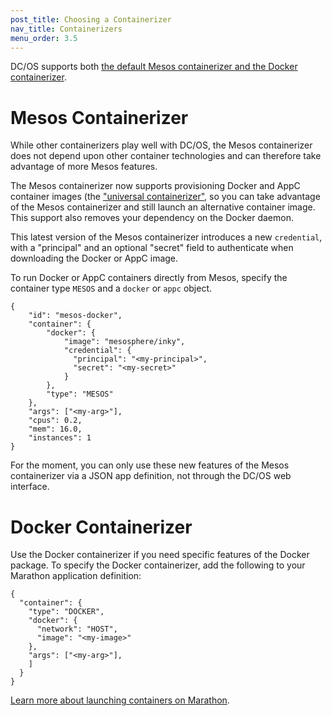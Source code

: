 ```yaml
---
post_title: Choosing a Containerizer
nav_title: Containerizers
menu_order: 3.5
---
```


DC/OS supports both [the default Mesos containerizer and the Docker containerizer](http://mesos.apache.org/documentation/latest/containerizer/).

# Mesos Containerizer

While other containerizers play well with DC/OS, the Mesos containerizer does not depend upon other container technologies and can therefore take advantage of more Mesos features.

The Mesos containerizer now supports provisioning Docker and AppC container images (the ["universal containerizer"](http://mesos.apache.org/documentation/latest/container-image/_), so you can take advantage of the Mesos containerizer and still launch an alternative container image. This support also removes your dependency on the Docker daemon.

This latest version of the Mesos containerizer introduces a new `credential`, with a "principal" and an optional "secret" field to authenticate when downloading the Docker or AppC image.

To run Docker or AppC containers directly from Mesos, specify the container type `MESOS` and a `docker` or `appc` object.
	
    {
        "id": "mesos-docker",
        "container": {
            "docker": {
                "image": "mesosphere/inky",
                "credential": {
                  "principal": "<my-principal>",
                  "secret": "<my-secret>"
                }
            },
            "type": "MESOS"
        },
        "args": ["<my-arg>"],
        "cpus": 0.2,
        "mem": 16.0,
        "instances": 1
    }
	
For the moment, you can only use these new features of the Mesos containerizer via a JSON app definition, not through the DC/OS web interface.

# Docker Containerizer

Use the Docker containerizer if you need specific features of the Docker package. To specify the Docker containerizer, add the following to your Marathon application definition:

    
    {
      "container": {
        "type": "DOCKER",
        "docker": {
          "network": "HOST",
          "image": "<my-image>"
        },
        "args": ["<my-arg>"],
        ]
      }
    }

[Learn more about launching containers on Marathon](http://mesosphere.github.io/marathon/docs/native-docker.html).